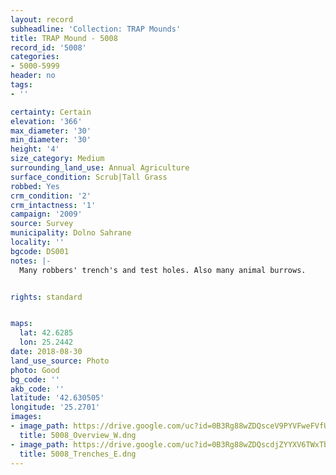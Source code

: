 ```yaml
---
layout: record
subheadline: 'Collection: TRAP Mounds'
title: TRAP Mound - 5008
record_id: '5008'
categories:
- 5000-5999
header: no
tags:
- ''

certainty: Certain
elevation: '366'
max_diameter: '30'
min_diameter: '30'
height: '4'
size_category: Medium
surrounding_land_use: Annual Agriculture
surface_condition: Scrub|Tall Grass
robbed: Yes
crm_condition: '2'
crm_intactness: '1'
campaign: '2009'
source: Survey
municipality: Dolno Sahrane
locality: ''
bgcode: DS001
notes: |-
  Many robbers' trench's and test holes. Also many animal burrows.


rights: standard


maps:
  lat: 42.6285
  lon: 25.2442
date: 2018-08-30
land_use_source: Photo
photo: Good
bg_code: ''
akb_code: ''
latitude: '42.630505'
longitude: '25.2701'
images:
- image_path: https://drive.google.com/uc?id=0B3Rg88wZDQsceV9PYVFweFVfUWs
  title: 5008_Overview_W.dng
- image_path: https://drive.google.com/uc?id=0B3Rg88wZDQscdjZYYXV6TWxTbkk
  title: 5008_Trenches_E.dng
---
```

